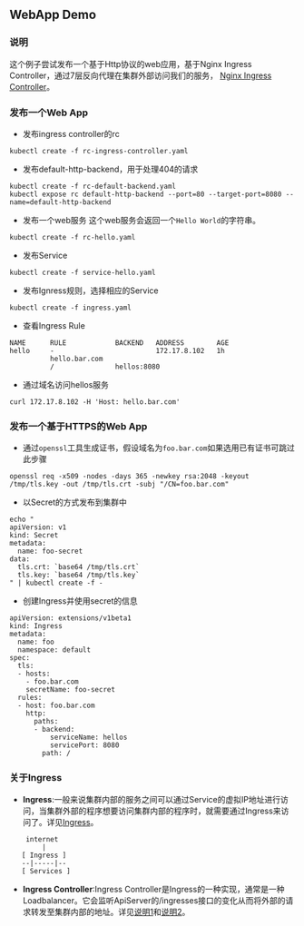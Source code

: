 ## WebApp Demo

### 说明
这个例子尝试发布一个基于Http协议的web应用，基于Nginx Ingress Controller，通过7层反向代理在集群外部访问我们的服务，
[Nginx Ingress Controller](https://github.com/kubernetes/contrib/tree/master/ingress/controllers/nginx)。



### 发布一个Web App

* 发布ingress controller的rc

```
kubectl create -f rc-ingress-controller.yaml
```

* 发布default-http-backend，用于处理404的请求

```
kubectl create -f rc-default-backend.yaml
kubectl expose rc default-http-backend --port=80 --target-port=8080 --name=default-http-backend
```

* 发布一个web服务
这个web服务会返回一个```Hello World```的字符串。

```
kubectl create -f rc-hello.yaml
```

* 发布Service

```
kubectl create -f service-hello.yaml
```

* 发布Ignress规则，选择相应的Service

```
kubectl create -f ingress.yaml
```

* 查看Ingress Rule

```
NAME      RULE            BACKEND   ADDRESS        AGE
hello     -                         172.17.8.102   1h
          hello.bar.com
          /               hellos:8080
```

* 通过域名访问hellos服务

```
curl 172.17.8.102 -H 'Host: hello.bar.com'
```
### 发布一个基于HTTPS的Web App
* 通过```openssl```工具生成证书，假设域名为```foo.bar.com```如果选用已有证书可跳过此步骤

```
openssl req -x509 -nodes -days 365 -newkey rsa:2048 -keyout /tmp/tls.key -out /tmp/tls.crt -subj "/CN=foo.bar.com"
```

* 以Secret的方式发布到集群中

```
echo "
apiVersion: v1
kind: Secret
metadata:
  name: foo-secret
data:
  tls.crt: `base64 /tmp/tls.crt`
  tls.key: `base64 /tmp/tls.key`
" | kubectl create -f -
```


* 创建Ingress并使用secret的信息

```
apiVersion: extensions/v1beta1
kind: Ingress
metadata:
  name: foo
  namespace: default
spec:
  tls:
  - hosts:
    - foo.bar.com
    secretName: foo-secret
  rules:
  - host: foo.bar.com
    http:
      paths:
      - backend:
          serviceName: hellos
          servicePort: 8080
        path: /
```

### 关于Ingress
* **Ingress**:一般来说集群内部的服务之间可以通过Service的虚拟IP地址进行访问，当集群外部的程序想要访问集群内部的程序时，就需要通过Ingress来访问了。详见[Ingress](http://kubernetes.io/docs/user-guide/ingress/#what-is-ingress)。

```
    internet
        |
   [ Ingress ]
   --|-----|--
   [ Services ]

```

* **Ingress Controller**:Ingress Controller是Ingress的一种实现，通常是一种Loadbalancer。它会监听ApiServer的/ingresses接口的变化从而将外部的请求转发至集群内部的地址。详见[说明1](https://github.com/kubernetes/contrib/tree/master/ingress/controllers)和[说明2](http://kubernetes.io/docs/user-guide/ingress/#ingress-controllers)。





